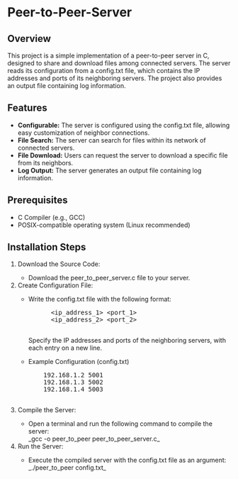 # Peer-to-Peer-Server

<h2>Overview</h2>
<p>This project is a simple implementation of a peer-to-peer server in C, designed to share and download files among connected servers. The server reads its configuration from a config.txt file, which contains the IP addresses and ports of its neighboring servers. The project also provides an output file containing log information.</p>

<h2>Features</h2>
<ul>
  <li><strong>Configurable:</strong> The server is configured using the config.txt file, allowing easy customization of neighbor connections.</li>
   <li><strong>File Search:</strong> The server can search for files within its network of connected servers.</li>
   <li><strong>File Download:</strong> Users can request the server to download a specific file from its neighbors.</li>
   <li><strong>Log Output:</strong> The server generates an output file containing log information.</li>
</ul>

<h2>Prerequisites</h2>
<ul>
  <li>C Compiler (e.g., GCC)</li>
  <li>POSIX-compatible operating system (Linux recommended)</li>
</ul>

<h2>Installation Steps</h2>
<ol>
  <li>Download the Source Code:</li>
  <ul>
    <li>Download the peer_to_peer_server.c file to your server.</li>
  </ul>
  <li>Create Configuration File:</li>
  <ul>
    <li>Write the config.txt file with the following format:</li>
      <pre>
      &lt;ip_address_1&gt; &lt;port_1&gt;
      &lt;ip_address_2&gt; &lt;port_2&gt;
      </pre>
      <p>Specify the IP addresses and ports of the neighboring servers, with each entry on a new line.</p>
    <li>Example Configuration (config.txt)</li>
    <pre>
    192.168.1.2 5001
    192.168.1.3 5002
    192.168.1.4 5003
    </pre>
  </ul>
  <li>Compile the Server:</li>
        <ul>
          <li>Open a terminal and run the following command to compile the server:</li>
          _gcc -o peer_to_peer peer_to_peer_server.c_
        </ul>
  <li>Run the Server:</li>
        <ul>
          <li>Execute the compiled server with the config.txt file as an argument:</li>
          _./peer_to_peer config.txt_
        </ul>
</ol>

